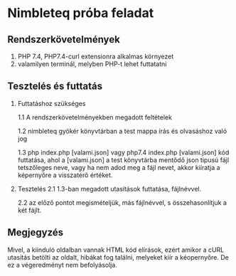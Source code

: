 # Nimbleteq próba feladat

## Rendszerkövetelmények
1. PHP 7.4, PHP7.4-curl extensionra alkalmas környezet
2. valamilyen terminál, melyben PHP-t lehet futtatatni
## Tesztelés és futtatás
1. Futtatáshoz szükséges

    1.1 A rendszerkövetelményekben megadott feltételek

    1.2 nimbleteq gyökér könyvtárban a test mappa írás és olvasáshoz való jog

    1.3 php index.php [valami.json] vagy php7.4 index.php [valami.json] kód futtatása, ahol a [valami.json] a test könyvtárba mentődő json tipusú fájl tetszőleges neve, vagy ha nem adod meg a fájl nevet, akkor kiíratja a képernyőre a visszatérő értéket.

2. Tesztelés
    2.1 1.3-ban megadott utasítások futtatása, fájlnévvel.
    
    2.2 az előző pontot megismételjük, más fájlnévvel, s összehasonlítjuk a két fájlt.

## Megjegyzés
Mivel, a kiinduló oldalban vannak HTML kód elírások, ezért amikor a cURL utasítás betölti az oldalt, hibákat fog találni, melyeket kiír a kéopernyőre. De ez a végeredményt nem befolyásolja.


